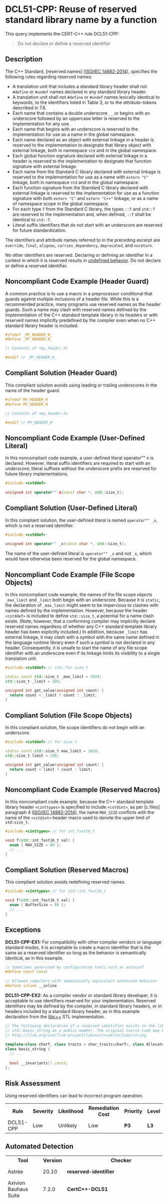 # DCL51-CPP: Reuse of reserved standard library name by a function

This query implements the CERT-C++ rule DCL51-CPP:

> Do not declare or define a reserved identifier


## Description

The C++ Standard, \[reserved.names\] \[[ISO/IEC 14882-2014](https://wiki.sei.cmu.edu/confluence/display/cplusplus/AA.+Bibliography#AA.Bibliography-ISO%2FIEC14882-2014)\], specifies the following rules regarding reserved names:

* A translation unit that includes a standard library header shall not `#define` or `#undef` names declared in any standard library header.
* A translation unit shall not `#define` or `#undef` names lexically identical to keywords, to the identifiers listed in Table 3, or to the *attribute-token*s described in 7.6.
* Each name that contains a double underscore `__` or begins with an underscore followed by an uppercase letter is reserved to the implementation for any use.
* Each name that begins with an underscore is reserved to the implementation for use as a name in the global namespace.
* Each name declared as an object with external linkage in a header is reserved to the implementation to designate that library object with external linkage, both in namespace `std` and in the global namespace.
* Each global function signature declared with external linkage in a header is reserved to the implementation to designate that function signature with external linkage.
* Each name from the Standard C library declared with external linkage is reserved to the implementation for use as a name with `extern "C"` linkage, both in namespace `std` and in the global namespace.
* Each function signature from the Standard C library declared with external linkage is reserved to the implementation for use as a function signature with both `extern "C"` and `extern "C++"` linkage, or as a name of namespace scope in the global namespace.
* For each type `T` from the Standard C library, the types `::T` and `std::T` are reserved to the implementation and, when defined, `::T` shall be identical to `std::T`.
* Literal suffix identifiers that do not start with an underscore are reserved for future standardization.

The identifiers and attribute names referred to in the preceding excerpt are `override`, `final`, `alignas`, `carries_dependency`, `deprecated`, and `noreturn`.

No other identifiers are reserved. Declaring or defining an identifier in a context in which it is reserved results in [undefined behavior](https://wiki.sei.cmu.edu/confluence/display/cplusplus/BB.+Definitions#BB.Definitions-undefinedbehavior). Do not declare or define a reserved identifier.

## Noncompliant Code Example (Header Guard)

A common practice is to use a macro in a preprocessor conditional that guards against multiple inclusions of a header file. While this is a recommended practice, many programs use reserved names as the header guards. Such a name may clash with reserved names defined by the implementation of the C++ standard template library in its headers or with reserved names implicitly predefined by the compiler even when no C++ standard library header is included.

```cpp
#ifndef _MY_HEADER_H_
#define _MY_HEADER_H_

// Contents of <my_header.h>

#endif // _MY_HEADER_H_

```

## Compliant Solution (Header Guard)

This compliant solution avoids using leading or trailing underscores in the name of the header guard.

```cpp
#ifndef MY_HEADER_H
#define MY_HEADER_H

// Contents of <my_header.h>

#endif // MY_HEADER_H

```

## Noncompliant Code Example (User-Defined Literal)

In this noncompliant code example, a user-defined literal operator"" x is declared. However, literal suffix identifiers are required to start with an underscore; literal suffixes without the underscore prefix are reserved for future library implementations.

```cpp
#include <cstddef>
 
unsigned int operator"" x(const char *, std::size_t);
```

## Compliant Solution (User-Defined Literal)

In this compliant solution, the user-defined literal is named `operator"" _x`, which is not a reserved identifier.

```cpp
#include <cstddef>
 
unsigned int operator"" _x(const char *, std::size_t);
```
The name of the user-defined literal is `operator"" _x` and not `_x`, which would have otherwise been reserved for the global namespace.

## Noncompliant Code Example (File Scope Objects)

In this noncompliant code example, the names of the file scope objects `_max_limit` and `_limit` both begin with an underscore. Because it is `static`, the declaration of `_max_limit` might seem to be impervious to clashes with names defined by the implementation. However, because the header `<cstddef>` is included to define `std::size_t`, a potential for a name clash exists. (Note, however, that a conforming compiler may implicitly declare reserved names regardless of whether any C++ standard template library header has been explicitly included.) In addition, because `_limit` has external linkage, it may clash with a symbol with the same name defined in the language runtime library even if such a symbol is not declared in any header. Consequently, it is unsafe to start the name of any file scope identifier with an underscore even if its linkage limits its visibility to a single translation unit.

```cpp
#include <cstddef> // std::for size_t

static const std::size_t _max_limit = 1024;
std::size_t _limit = 100;

unsigned int get_value(unsigned int count) {
  return count < _limit ? count : _limit;
}

```

## Compliant Solution (File Scope Objects)

In this compliant solution, file scope identifiers do not begin with an underscore.

```cpp
#include <cstddef> // for size_t

static const std::size_t max_limit = 1024;
std::size_t limit = 100;

unsigned int get_value(unsigned int count) {
  return count < limit ? count : limit;
}

```

## Noncompliant Code Example (Reserved Macros)

In this noncompliant code example, because the C++ standard template library header `<cinttypes>` is specified to include `<cstdint>`, as per \[c.files\] paragraph 4 \[[ISO/IEC 14882-2014](https://wiki.sei.cmu.edu/confluence/display/cplusplus/AA.+Bibliography#AA.Bibliography-ISO%2FIEC14882-2014)\], the name `MAX_SIZE` conflicts with the name of the `<cstdint>` header macro used to denote the upper limit of `std:size_t.`

```cpp
#include <cinttypes> // for int_fast16_t

void f(std::int_fast16_t val) {
  enum { MAX_SIZE = 80 };
  // ...
}

```

## Compliant Solution (Reserved Macros)

This compliant solution avoids redefining reserved names.

```cpp
#include <cinttypes> // for std::int_fast16_t

void f(std::int_fast16_t val) {
  enum { BufferSize = 80 };
  // ...
}
```

## Exceptions

**DCL51-CPP-EX1:** For compatibility with other compiler vendors or language standard modes, it is acceptable to create a macro identifier that is the same as a reserved identifier so long as the behavior is semantically identical, as in this example.

```cpp
// Sometimes generated by configuration tools such as autoconf
#define const const
 
// Allowed compilers with semantically equivalent extension behavior
#define inline __inline
```
**DCL51-CPP-EX2:** As a compiler vendor or standard library developer, it is acceptable to use identifiers reserved for your implementation. Reserved identifiers may be defined by the compiler, in standard library headers, or in headers included by a standard library header, as in this example declaration from the [libc++](https://wiki.sei.cmu.edu/confluence/display/cplusplus/BB.+Definitions#BB.Definitions-libcxx) STL implementation.

```cpp
// The following declaration of a reserved identifier exists in the libc++ implementation of
// std::basic_string as a public member. The original source code may be found at:
// http://llvm.org/svn/llvm-project/libcxx/trunk/include/string
 
template<class charT, class traits = char_traits<charT>, class Allocator = allocator<charT>>
class basic_string {
  // ...
 
  bool __invariants() const;
};
```

## Risk Assessment

Using reserved identifiers can lead to incorrect program operation.

<table> <tbody> <tr> <th> Rule </th> <th> Severity </th> <th> Likelihood </th> <th> Remediation Cost </th> <th> Priority </th> <th> Level </th> </tr> <tr> <td> DCL51-CPP </td> <td> Low </td> <td> Unlikely </td> <td> Low </td> <td> <strong>P3</strong> </td> <td> <strong>L3</strong> </td> </tr> </tbody> </table>


## Automated Detection

<table> <tbody> <tr> <th> Tool </th> <th> Version </th> <th> Checker </th> <th> Description </th> </tr> <tr> <td> <a> Astrée </a> </td> <td> 20.10 </td> <td> <strong>reserved-identifier</strong> </td> <td> Partially checked </td> </tr> <tr> <td> <a> Axivion Bauhaus Suite </a> </td> <td> 7.2.0 </td> <td> <strong>CertC++-DCL51</strong> </td> <td> </td> </tr> <tr> <td> <a> Clang </a> </td> <td> 3.9 </td> <td> <code>-Wreserved-id-macro</code> <code>-Wuser-defined-literals</code> </td> <td> The <code>-Wreserved-id-macro</code> flag is not enabled by default or with <code>-Wall</code> , but is enabled with <code>-Weverything</code> . This flag does not catch all instances of this rule, such as redefining reserved names. </td> </tr> <tr> <td> <a> CodeSonar </a> </td> <td> 6.2p0 </td> <td> <strong>LANG.ID.NU.MK</strong> <strong>LANG.STRUCT.DECL.RESERVED</strong> </td> <td> Macro name is C keyword Declaration of reserved name </td> </tr> <tr> <td> <a> Helix QAC </a> </td> <td> 2021.2 </td> <td> <strong>C++5003</strong> </td> <td> </td> </tr> <tr> <td> <a> Klocwork </a> </td> <td> 2021.4 </td> <td> <strong>MISRA.DEFINE.WRONGNAME</strong> <strong>MISRA.DEFINE.WRONGNAME.UNDERSCORE</strong> <strong>MISRA.UNDEF.WRONGNAME</strong> <strong>MISRA.UNDEF.WRONGNAME.UNDERSCORE</strong> <strong>MISRA.STDLIB.WRONGNAME</strong> <strong>MISRA.STDLIB.WRONGNAME.UNDERSCORE</strong> </td> <td> </td> </tr> <tr> <td> <a> LDRA tool suite </a> </td> <td> </td> <td> <strong>86 S, 218 S, 219 S, 580 S</strong> </td> <td> Fully implemented </td> </tr> <tr> <td> <a> Parasoft C/C++test </a> </td> <td> 2021.2 </td> <td> <strong>CERT_CPP-DCL51-a</strong> <strong>CERT_CPP-DCL51-b</strong> <strong>CERT_CPP-DCL51-c</strong> <strong>CERT_CPP-DCL51-d</strong> <strong>CERT_CPP-DCL51-e</strong> <strong>CERT_CPP-DCL51-f</strong> </td> <td> Do not \#define or \#undef identifiers with names which start with underscore Do not redefine reserved words Do not \#define nor \#undef identifier 'defined' The names of standard library macros, objects and functions shall not be reused The names of standard library macros, objects and functions shall not be reused (C90) The names of standard library macros, objects and functions shall not be reused (C99) </td> </tr> <tr> <td> <a> Polyspace Bug Finder </a> </td> <td> R2021b </td> <td> <a> CERT C++: DCL51-CPP </a> </td> <td> Checks for redefinitions of reserved identifiers (rule partially covered) </td> </tr> <tr> <td> <a> PRQA QA-C++ </a> </td> <td> 4.4 </td> <td> <strong>5003</strong> </td> <td> </td> </tr> <tr> <td> <a> PVS-Studio </a> </td> <td> 7.17 </td> <td> <strong><a>V1059</a></strong> </td> <td> </td> </tr> <tr> <td> <a> RuleChecker </a> </td> <td> 20.10 </td> <td> <strong>reserved-identifier</strong> </td> <td> Partially checked </td> </tr> <tr> <td> <a> SonarQube C/C++ Plugin </a> </td> <td> 4.10 </td> <td> <strong><a>978</a></strong> </td> <td> </td> </tr> </tbody> </table>


## Related Vulnerabilities

Search for [vulnerabilities](https://wiki.sei.cmu.edu/confluence/display/cplusplus/BB.+Definitions#BB.Definitions-vulnerabilit) resulting from the violation of this rule on the [CERT website](https://www.kb.cert.org/vulnotes/bymetric?searchview&query=FIELD+KEYWORDS+contains+DCL32-CPP).

## Related Guidelines

<table> <tbody> <tr> <td> <a> SEI CERT C++ Coding Standard </a> </td> <td> <a> DCL58-CPP. Do not modify the standard namespaces </a> </td> </tr> <tr> <td> <a> SEI CERT C Coding Standard </a> </td> <td> <a> DCL37-C. Do not declare or define a reserved identifier </a> <a> PRE06-C. Enclose header files in an include guard </a> </td> </tr> <tr> <td> <a> MISRA C++:2008 </a> </td> <td> Rule 17-0-1 </td> </tr> </tbody> </table>


## Bibliography

<table> <tbody> <tr> <td> \[ <a> ISO/IEC 14882-2014 </a> \] </td> <td> Subclause 17.6.4.3, "Reserved Names" </td> </tr> <tr> <td> \[ <a> ISO/IEC 9899:2011 </a> \] </td> <td> Subclause 7.1.3, "Reserved Identifiers" </td> </tr> </tbody> </table>


## Implementation notes

None

## References

* CERT-C++: [DCL51-CPP: Do not declare or define a reserved identifier](https://wiki.sei.cmu.edu/confluence/pages/viewpage.action?pageId=88046682)
